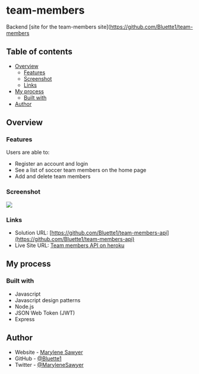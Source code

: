 # team-members

Backend [site for the team-members site](https://github.com/Bluette1/team-members

## Table of contents

- [Overview](#overview)
  - [Features](#features)
  - [Screenshot](#screenshot)
  - [Links](#links)
- [My process](#my-process)
  - [Built with](#built-with)
- [Author](#author)

## Overview

### Features

Users are able to:

- Register an account and login
- See a list of soccer team members on the home page
- Add and delete team members

### Screenshot

![](./public/images/screenshot.jpg)

### Links

- Solution URL: [https://github.com/Bluette1/team-members-api](https://github.com/Bluette1/team-members-api)
- Live Site URL: [Team members API on heroku](https://team-members-api.herokuapp.com/)

## My process

### Built with

- Javascript
- Javascript design patterns
- Node.js
- JSON Web Token (JWT)
- Express

## Author

- Website - [Marylene Sawyer](http://www.marylene.tech/)
- GitHub - [@Bluette1](https://github.com/Bluette1)
- Twitter - [@MaryleneSawyer](https://twitter.com/MaryleneSawyer)
